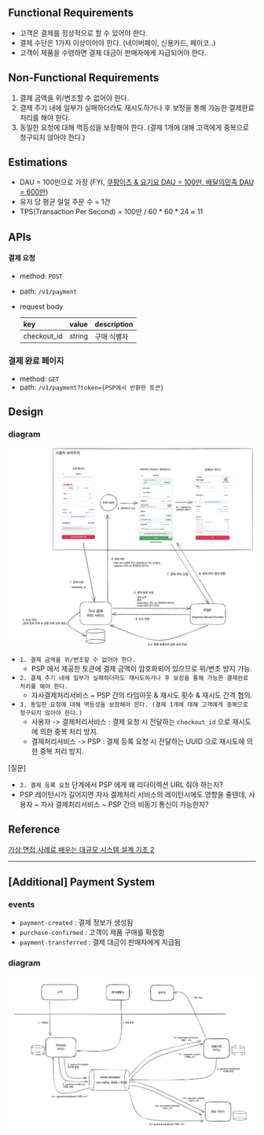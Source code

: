 ## Functional Requirements
* 고객은 결제를 정상적으로 할 수 있어야 한다.
* 결제 수단은 1가지 이상이어야 한다. (네이버페이, 신용카드, 페이코..)
* 고객이 제품을 수령하면 결제 대금이 판매자에게 지급되어야 한다.


## Non-Functional Requirements
1. 결제 금액을 위/변조할 수 없어야 한다.
2. 결제 주기 내에 일부가 실패하더라도 재시도하거나 후 보정을 통해 가능한 결제완료 처리를 해야 한다.
3. 동일한 요청에 대해 멱등성을 보장해야 한다. (결제 1개에 대해 고객에게 중복으로 청구되지 않아야 한다.)


## Estimations
* DAU = 100만으로 가정 (FYI, [쿠팡이츠 & 요기요 DAU = 100만, 배달의민족 DAU = 600만](https://www.mk.co.kr/news/business/10954092))
* 유저 당 평균 일일 주문 수 = 1건 
* TPS(Transaction Per Second) = 100만 / 60 * 60 * 24 ≈ 11


## APIs

#### 결제 요청

* method: `POST`
* path: `/v1/payment`
* request body

    | key           | value         | description         |
    | -------------------- |---------------|---------------------|
    | checkout_id          | string          | 구매 식별자           |


### 결제 완료 페이지
* method: `GET`
* path: `/v1/payment?token={PSP에서 반환한 토큰}`


## Design

### diagram

![payment-gateway-design](./payment-gateway-design.png)


* `1. 결제 금액을 위/변조할 수 없어야 한다.`  
  * PSP 에서 제공한 토큰에 결제 금액이 암호화되어 있으므로 위/변조 방지 가능.
* `2. 결제 주기 내에 일부가 실패하더라도 재시도하거나 후 보정을 통해 가능한 결제완료 처리를 해야 한다.`
  * 자사결제처리서비스 ~ PSP 간의 타임아웃 & 재시도 횟수 & 재시도 간격 협의.
* `3. 동일한 요청에 대해 멱등성을 보장해야 한다. (결제 1개에 대해 고객에게 중복으로 청구되지 않아야 한다.)` 
  * 사용자 -> 결제처리서비스 : 결제 요청 시 전달하는 `checkout_id` 으로 재시도에 의한 중복 처리 방지.
  * 결제처리서비스 -> PSP : 결제 등록 요청 시 전달하는 UUID 으로 재시도에 의한 중복 처리 방지.


[질문]
* `2. 결제 등록 요청` 단계에서 PSP 에게 왜 리다이렉션 URL 줘야 하는지?
* PSP 레이턴시가 길어지면 자사 결제처리 서비스의 레이턴시에도 영향을 줄텐데, 사용자 ~ 자사 결제처리서비스 ~ PSP 간의 비동기 통신이 가능한지?


## Reference
[가상 면접 사례로 배우는 대규모 시스템 설계 기초 2](https://product.kyobobook.co.kr/detail/S000211656186)

-----


## [Additional] Payment System


### events
* `payment-created` : 결제 정보가 생성됨
* `purchase-confirmed` : 고객이 제품 구매를 확정함
* `payment-transferred` : 결제 대금이 판매자에게 지급됨


### diagram
![payment-system-design](./payment-system-design.png)
